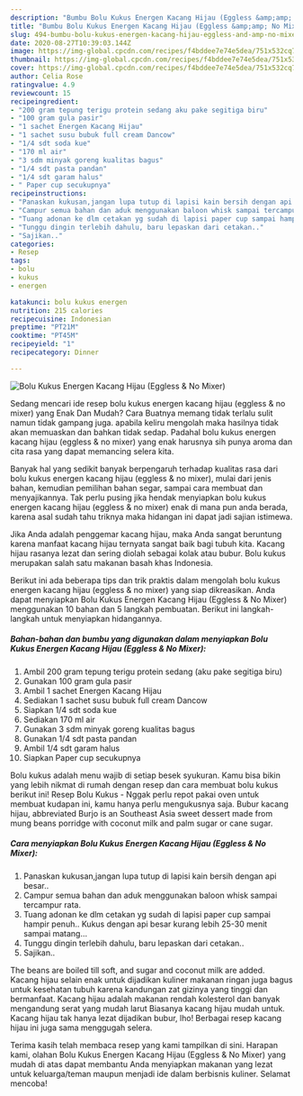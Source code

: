 ```yaml
---
description: "Bumbu Bolu Kukus Energen Kacang Hijau (Eggless &amp;amp; No Mixer) | Resep Membuat Bolu Kukus Energen Kacang Hijau (Eggless &amp;amp; No Mixer) Yang Paling Enak"
title: "Bumbu Bolu Kukus Energen Kacang Hijau (Eggless &amp;amp; No Mixer) | Resep Membuat Bolu Kukus Energen Kacang Hijau (Eggless &amp;amp; No Mixer) Yang Paling Enak"
slug: 494-bumbu-bolu-kukus-energen-kacang-hijau-eggless-and-amp-no-mixer-resep-membuat-bolu-kukus-energen-kacang-hijau-eggless-and-amp-no-mixer-yang-paling-enak
date: 2020-08-27T10:39:03.144Z
image: https://img-global.cpcdn.com/recipes/f4bddee7e74e5dea/751x532cq70/bolu-kukus-energen-kacang-hijau-eggless-no-mixer-foto-resep-utama.jpg
thumbnail: https://img-global.cpcdn.com/recipes/f4bddee7e74e5dea/751x532cq70/bolu-kukus-energen-kacang-hijau-eggless-no-mixer-foto-resep-utama.jpg
cover: https://img-global.cpcdn.com/recipes/f4bddee7e74e5dea/751x532cq70/bolu-kukus-energen-kacang-hijau-eggless-no-mixer-foto-resep-utama.jpg
author: Celia Rose
ratingvalue: 4.9
reviewcount: 15
recipeingredient:
- "200 gram tepung terigu protein sedang aku pake segitiga biru"
- "100 gram gula pasir"
- "1 sachet Energen Kacang Hijau"
- "1 sachet susu bubuk full cream Dancow"
- "1/4 sdt soda kue"
- "170 ml air"
- "3 sdm minyak goreng kualitas bagus"
- "1/4 sdt pasta pandan"
- "1/4 sdt garam halus"
- " Paper cup secukupnya"
recipeinstructions:
- "Panaskan kukusan,jangan lupa tutup di lapisi kain bersih dengan api besar.."
- "Campur semua bahan dan aduk menggunakan baloon whisk sampai tercampur rata."
- "Tuang adonan ke dlm cetakan yg sudah di lapisi paper cup sampai hampir penuh.. Kukus dengan api besar kurang lebih 25-30 menit sampai matang..."
- "Tunggu dingin terlebih dahulu, baru lepaskan dari cetakan.."
- "Sajikan.."
categories:
- Resep
tags:
- bolu
- kukus
- energen

katakunci: bolu kukus energen 
nutrition: 215 calories
recipecuisine: Indonesian
preptime: "PT21M"
cooktime: "PT45M"
recipeyield: "1"
recipecategory: Dinner

---
```



![Bolu Kukus Energen Kacang Hijau (Eggless &amp; No Mixer)](https://img-global.cpcdn.com/recipes/f4bddee7e74e5dea/751x532cq70/bolu-kukus-energen-kacang-hijau-eggless-no-mixer-foto-resep-utama.jpg)

Sedang mencari ide resep bolu kukus energen kacang hijau (eggless &amp; no mixer) yang Enak Dan Mudah? Cara Buatnya memang tidak terlalu sulit namun tidak gampang juga. apabila keliru mengolah maka hasilnya tidak akan memuaskan dan bahkan tidak sedap. Padahal bolu kukus energen kacang hijau (eggless &amp; no mixer) yang enak harusnya sih punya aroma dan cita rasa yang dapat memancing selera kita.

Banyak hal yang sedikit banyak berpengaruh terhadap kualitas rasa dari bolu kukus energen kacang hijau (eggless &amp; no mixer), mulai dari jenis bahan, kemudian pemilihan bahan segar, sampai cara membuat dan menyajikannya. Tak perlu pusing jika hendak menyiapkan bolu kukus energen kacang hijau (eggless &amp; no mixer) enak di mana pun anda berada, karena asal sudah tahu triknya maka hidangan ini dapat jadi sajian istimewa.

Jika Anda adalah penggemar kacang hijau, maka Anda sangat beruntung karena manfaat kacang hijau ternyata sangat baik bagi tubuh kita. Kacang hijau rasanya lezat dan sering diolah sebagai kolak atau bubur. Bolu kukus merupakan salah satu makanan basah khas Indonesia.


Berikut ini ada beberapa tips dan trik praktis dalam mengolah bolu kukus energen kacang hijau (eggless &amp; no mixer) yang siap dikreasikan. Anda dapat menyiapkan Bolu Kukus Energen Kacang Hijau (Eggless &amp; No Mixer) menggunakan 10 bahan dan 5 langkah pembuatan. Berikut ini langkah-langkah untuk menyiapkan hidangannya.

<!--inarticleads1-->

##### Bahan-bahan dan bumbu yang digunakan dalam menyiapkan Bolu Kukus Energen Kacang Hijau (Eggless &amp; No Mixer):

1. Ambil 200 gram tepung terigu protein sedang (aku pake segitiga biru)
1. Gunakan 100 gram gula pasir
1. Ambil 1 sachet Energen Kacang Hijau
1. Sediakan 1 sachet susu bubuk full cream Dancow
1. Siapkan 1/4 sdt soda kue
1. Sediakan 170 ml air
1. Gunakan 3 sdm minyak goreng kualitas bagus
1. Gunakan 1/4 sdt pasta pandan
1. Ambil 1/4 sdt garam halus
1. Siapkan  Paper cup secukupnya


Bolu kukus adalah menu wajib di setiap besek syukuran. Kamu bisa bikin yang lebih nikmat di rumah dengan resep dan cara membuat bolu kukus berikut ini! Resep Bolu Kukus - Nggak perlu repot pakai oven untuk membuat kudapan ini, kamu hanya perlu mengukusnya saja. Bubur kacang hijau, abbreviated Burjo is an Southeast Asia sweet dessert made from mung beans porridge with coconut milk and palm sugar or cane sugar. 

<!--inarticleads2-->

##### Cara menyiapkan Bolu Kukus Energen Kacang Hijau (Eggless &amp; No Mixer):

1. Panaskan kukusan,jangan lupa tutup di lapisi kain bersih dengan api besar..
1. Campur semua bahan dan aduk menggunakan baloon whisk sampai tercampur rata.
1. Tuang adonan ke dlm cetakan yg sudah di lapisi paper cup sampai hampir penuh.. Kukus dengan api besar kurang lebih 25-30 menit sampai matang...
1. Tunggu dingin terlebih dahulu, baru lepaskan dari cetakan..
1. Sajikan..


The beans are boiled till soft, and sugar and coconut milk are added. Kacang hijau selain enak untuk dijadikan kuliner makanan ringan juga bagus untuk kesehatan tubuh karena kandungan zat gizinya yang tinggi dan bermanfaat. Kacang hijau adalah makanan rendah kolesterol dan banyak mengandung serat yang mudah larut Biasanya kacang hijau mudah untuk. Kacang hijau tak hanya lezat dijadikan bubur, lho! Berbagai resep kacang hijau ini juga sama menggugah selera. 

Terima kasih telah membaca resep yang kami tampilkan di sini. Harapan kami, olahan Bolu Kukus Energen Kacang Hijau (Eggless &amp; No Mixer) yang mudah di atas dapat membantu Anda menyiapkan makanan yang lezat untuk keluarga/teman maupun menjadi ide dalam berbisnis kuliner. Selamat mencoba!
